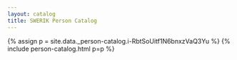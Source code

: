 ```yaml
---
layout: catalog
title: SWERIK Person Catalog
---
```

{% assign p = site.data._person-catalog.i-RbtSoUitf1N6bnxzVaQ3Yu %}
{% include person-catalog.html p=p %}


